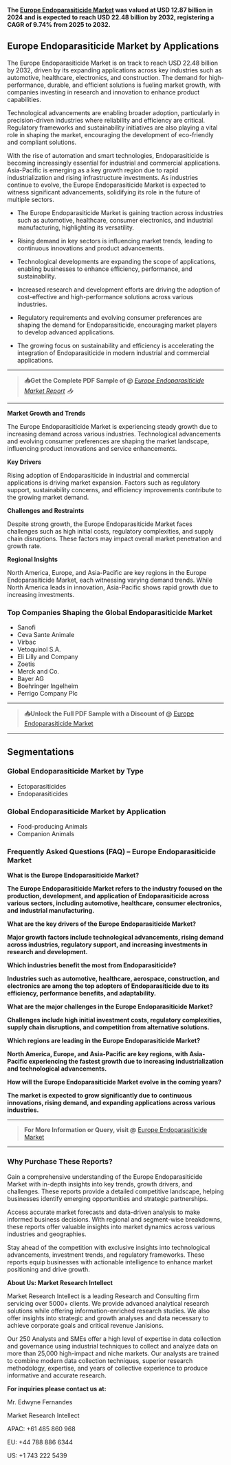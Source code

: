 <p><strong>The <a href="https://www.marketresearchintellect.com/download-sample/?rid=1020973&amp;utm_source=Pulse-April-Europe&amp;utm_medium=852">Europe Endoparasiticide Market</a> was valued at USD 12.87 billion in 2024 and is expected to reach USD 22.48 billion by 2032, registering a CAGR of 9.74% from 2025 to 2032.</strong></p><h2>Europe Endoparasiticide Market by Applications&nbsp;</h2><p><p>The Europe Endoparasiticide Market is on track to reach USD 22.48 billion by 2032, driven by its expanding applications across key industries such as automotive, healthcare, electronics, and construction. The demand for high-performance, durable, and efficient solutions is fueling market growth, with companies investing in research and innovation to enhance product capabilities.</p><p>Technological advancements are enabling broader adoption, particularly in precision-driven industries where reliability and efficiency are critical. Regulatory frameworks and sustainability initiatives are also playing a vital role in shaping the market, encouraging the development of eco-friendly and compliant solutions.</p><p>With the rise of automation and smart technologies, Endoparasiticide is becoming increasingly essential for industrial and commercial applications. Asia-Pacific is emerging as a key growth region due to rapid industrialization and rising infrastructure investments. As industries continue to evolve, the Europe Endoparasiticide Market is expected to witness significant advancements, solidifying its role in the future of multiple sectors.</p></p><ul><li><p>The Europe Endoparasiticide Market is gaining traction across industries such as automotive, healthcare, consumer electronics, and industrial manufacturing, highlighting its versatility.</p></li><li><p>Rising demand in key sectors is influencing market trends, leading to continuous innovations and product advancements.</p></li><li><p>Technological developments are expanding the scope of applications, enabling businesses to enhance efficiency, performance, and sustainability.</p></li><li><p>Increased research and development efforts are driving the adoption of cost-effective and high-performance solutions across various industries.</p></li><li><p>Regulatory requirements and evolving consumer preferences are shaping the demand for Endoparasiticide, encouraging market players to develop advanced applications.</p></li><li><p>The growing focus on sustainability and efficiency is accelerating the integration of Endoparasiticide in modern industrial and commercial applications.</p></li></ul><hr /><blockquote><p><strong><span class="font-[700]">📥Get the Complete PDF Sample of @ </span></strong><em><span class="font-[700]"><a href="https://www.marketresearchintellect.com/download-sample/?rid=1020973&amp;utm_source=Pulse-April-Europe&amp;utm_medium=852" target="_blank" data-tracking-control-name="article-ssr-frontend-pulse_little-text-block" data-tracking-will-navigate="" data-test-link="">Europe Endoparasiticide Market Report</a>&nbsp;📥</span></em></p></blockquote><hr /><p class="" data-start="77" data-end="360"><strong data-start="77" data-end="105">Market Growth and Trends</strong></p><p class="" data-start="77" data-end="360">The Europe Endoparasiticide Market is experiencing steady growth due to increasing demand across various industries. Technological advancements and evolving consumer preferences are shaping the market landscape, influencing product innovations and service enhancements.</p><p class="" data-start="362" data-end="606"><strong data-start="362" data-end="377">Key Drivers</strong></p><p class="" data-start="362" data-end="606">Rising adoption of Endoparasiticide in industrial and commercial applications is driving market expansion. Factors such as regulatory support, sustainability concerns, and efficiency improvements contribute to the growing market demand.</p><p class="" data-start="608" data-end="849"><strong data-start="608" data-end="637">Challenges and Restraints</strong></p><p class="" data-start="608" data-end="849">Despite strong growth, the Europe Endoparasiticide Market faces challenges such as high initial costs, regulatory complexities, and supply chain disruptions. These factors may impact overall market penetration and growth rate.</p><p class="" data-start="851" data-end="1095"><strong data-start="851" data-end="872">Regional Insights</strong></p><p class="" data-start="851" data-end="1095">North America, Europe, and Asia-Pacific are key regions in the Europe Endoparasiticide Market, each witnessing varying demand trends. While North America leads in innovation, Asia-Pacific shows rapid growth due to increasing investments.</p><p><h3>Top Companies Shaping the Global Endoparasiticide Market </h3><ul><li>Sanofi</li><li>Ceva Sante Animale</li><li>Virbac</li><li>Vetoquinol S.A.</li><li>Eli Lilly and Company</li><li>Zoetis</li><li>Merck and Co.</li><li>Bayer AG</li><li>Boehringer Ingelheim</li><li>Perrigo Company Plc</li></ul></p><hr /><blockquote><p><strong>📥Unlock the Full PDF Sample with a Discount of @</strong> <a href="https://www.marketresearchintellect.com/ask-for-discount/?rid=1020973&amp;utm_source=Pulse-April-Europe&amp;utm_medium=852">Europe Endoparasiticide Market</a></p></blockquote><hr /><p><h2>Segmentations</h2><h3>Global Endoparasiticide Market by Type</h3><ul><li>Ectoparasiticides</li><li>Endoparasiticides</li></ul><h3>Global Endoparasiticide Market by Application</h3><ul><li>Food-producing Animals</li><li>Companion Animals</li></ul></p><h3><strong>Frequently Asked Questions (FAQ) &ndash; Europe Endoparasiticide Market</strong></h3><p><strong>What is the Europe Endoparasiticide Market?</strong></p><p><strong>The Europe Endoparasiticide Market refers to the industry focused on the production, development, and application of Endoparasiticide across various sectors, including automotive, healthcare, consumer electronics, and industrial manufacturing.</strong></p><p><strong>What are the key drivers of the Europe Endoparasiticide Market?</strong></p><p><strong>Major growth factors include technological advancements, rising demand across industries, regulatory support, and increasing investments in research and development.</strong></p><p><strong>Which industries benefit the most from Endoparasiticide?</strong></p><p><strong>Industries such as automotive, healthcare, aerospace, construction, and electronics are among the top adopters of Endoparasiticide due to its efficiency, performance benefits, and adaptability.</strong></p><p><strong>What are the major challenges in the Europe Endoparasiticide Market?</strong></p><p><strong>Challenges include high initial investment costs, regulatory complexities, supply chain disruptions, and competition from alternative solutions.</strong></p><p><strong>Which regions are leading in the Europe Endoparasiticide Market?</strong></p><p><strong>North America, Europe, and Asia-Pacific are key regions, with Asia-Pacific experiencing the fastest growth due to increasing industrialization and technological advancements.</strong></p><p><strong>How will the Europe Endoparasiticide Market evolve in the coming years?</strong></p><p><strong>The market is expected to grow significantly due to continuous innovations, rising demand, and expanding applications across various industries.</strong></p><hr /><blockquote><p><span class="font-[700]"><strong>For More Information or Query, visit&nbsp;@</strong>&nbsp;</span><span class="font-[700]"><a href="https://www.marketresearchintellect.com/product/global-endoparasiticide-market/?utm_source=Linkedin&utm_medium=852" target="_blank" data-tracking-control-name="article-ssr-frontend-pulse_little-text-block" data-tracking-will-navigate="" data-test-link="">Europe Endoparasiticide Market</a></span></p></blockquote><hr /><h3><strong data-start="0" data-end="31">Why Purchase These Reports?</strong></h3><p class="" data-start="35" data-end="297">Gain a comprehensive understanding of the Europe Endoparasiticide Market with in-depth insights into key trends, growth drivers, and challenges. These reports provide a detailed competitive landscape, helping businesses identify emerging opportunities and strategic partnerships.</p><p class="" data-start="299" data-end="540">Access accurate market forecasts and data-driven analysis to make informed business decisions. With regional and segment-wise breakdowns, these reports offer valuable insights into market dynamics across various industries and geographies.</p><p class="" data-start="542" data-end="784">Stay ahead of the competition with exclusive insights into technological advancements, investment trends, and regulatory frameworks. These reports equip businesses with actionable intelligence to enhance market positioning and drive growth.</p><p><strong><span class="font-[700]">About Us: Market Research Intellect</span></strong></p><p><span class="">Market Research Intellect is a leading Research and Consulting firm servicing over 5000+ clients. We provide advanced analytical research solutions while offering information-enriched research studies.&nbsp;</span>We also offer insights into strategic and growth analyses and data necessary to achieve corporate goals and critical revenue Janisions.</p><p><span class="">Our 250 Analysts and SMEs offer a high level of expertise in data collection and governance using industrial techniques to collect and analyze data on more than 25,000 high-impact and niche markets. Our analysts are trained to combine modern data collection techniques, superior research methodology, expertise, and years of collective experience to produce informative and accurate research.</span></p><p><strong>For inquiries please contact us at:</strong></p><p>Mr. Edwyne Fernandes</p><p>Market Research Intellect</p><p>APAC: +61 485 860 968</p><p>EU: +44 788 886 6344</p><p>US: +1 743 222 5439</p>